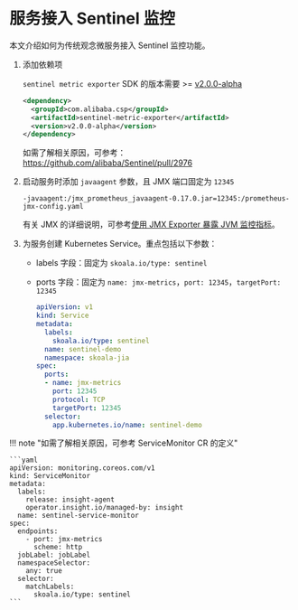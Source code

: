 # 服务接入 Sentinel 监控

本文介绍如何为传统观念微服务接入 Sentinel 监控功能。

1. 添加依赖项

    `sentinel metric exporter` SDK 的版本需要 >=  [v2.0.0-alpha](https://github.com/alibaba/Sentinel/releases/tag/2.0.0-alpha)

    ```xml
    <dependency>
      <groupId>com.alibaba.csp</groupId>
      <artifactId>sentinel-metric-exporter</artifactId>
      <version>v2.0.0-alpha</version>
    </dependency>
    ```

    如需了解相关原因，可参考：https://github.com/alibaba/Sentinel/pull/2976

2. 启动服务时添加 `javaagent` 参数，且 JMX 端口固定为 `12345`

    ```
    -javaagent:/jmx_prometheus_javaagent-0.17.0.jar=12345:/prometheus-jmx-config.yaml
    ```

    有关 JMX 的详细说明，可参考[使用 JMX Exporter 暴露 JVM 监控指标](../../insight/quickstart/jvm-monitor/jmx-exporter.md)。

3. 为服务创建 Kubernetes Service。重点包括以下参数：

    - labels 字段：固定为 `skoala.io/type: sentinel`
    - ports 字段：固定为 `name: jmx-metrics`，`port: 12345`，`targetPort: 12345`

        ```yaml
        apiVersion: v1
        kind: Service
        metadata:
          labels:
            skoala.io/type: sentinel
          name: sentinel-demo
          namespace: skoala-jia
        spec:
          ports:
          - name: jmx-metrics
            port: 12345
            protocol: TCP
            targetPort: 12345
          selector:
            app.kubernetes.io/name: sentinel-demo
        ```

!!! note "如需了解相关原因，可参考 ServiceMonitor CR 的定义"

    ```yaml
    apiVersion: monitoring.coreos.com/v1
    kind: ServiceMonitor
    metadata:
      labels:
        release: insight-agent
        operator.insight.io/managed-by: insight
      name: sentinel-service-monitor
    spec:
      endpoints:
        - port: jmx-metrics
          scheme: http
      jobLabel: jobLabel
      namespaceSelector:
        any: true
      selector:
        matchLabels:
          skoala.io/type: sentinel
    ```

